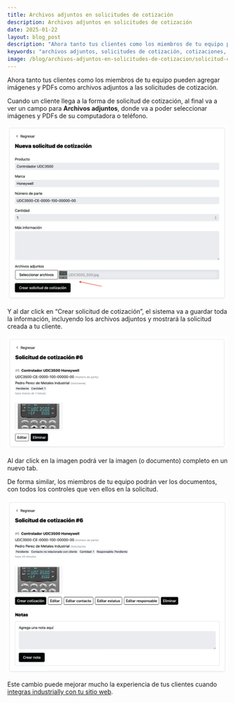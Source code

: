 ```yaml
---
title: Archivos adjuntos en solicitudes de cotización
description: Archivos adjuntos en solicitudes de cotización
date: 2025-01-22
layout: blog_post
description: "Ahora tanto tus clientes como los miembros de tu equipo pueden agregar imágenes y PDFs como archivos adjuntos a las solicitudes de cotización."
keywords: "archivos adjuntos, solicitudes de cotización, cotizaciones, proveedores industriales, Industrially"
image: /blog/archivos-adjuntos-en-solicitudes-de-cotizacion/solicitud-cliente.png
---
```


Ahora tanto tus clientes como los miembros de tu equipo pueden agregar imágenes y PDFs como archivos adjuntos a las solicitudes de cotización.

Cuando un cliente llega a la forma de solicitud de cotización, al final va a ver un campo para **Archivos adjuntos**, donde va a poder seleccionar imágenes y PDFs de su computadora o teléfono.

![Formulario de solicitud de cotización con archivos adjuntos](archivos-adjuntos-en-solicitudes-de-cotizacion/formulario.png)

Y al dar click en “Crear solicitud de cotización”, el sistema va a guardar toda la información, incluyendo los archivos adjuntos y mostrará la solicitud creada a tu cliente.

![Solicitud de cotización creada con archivos adjuntos](archivos-adjuntos-en-solicitudes-de-cotizacion/solicitud-cliente.png)

Al dar click en la imagen podrá ver la imagen (o documento) completo en un nuevo tab.

De forma similar, los miembros de tu equipo podrán ver los documentos, con todos los controles que ven ellos en la solicitud.

![Solicitud de cotización creada con archivos adjuntos](archivos-adjuntos-en-solicitudes-de-cotizacion/solicitud-miembro-equipo.png)

Este cambio puede mejorar mucho la experiencia de tus clientes cuando [integras industrially con tu sitio web](/como-recibir-solicitudes-de-cotizacion-desde-tu-sitio-web).
